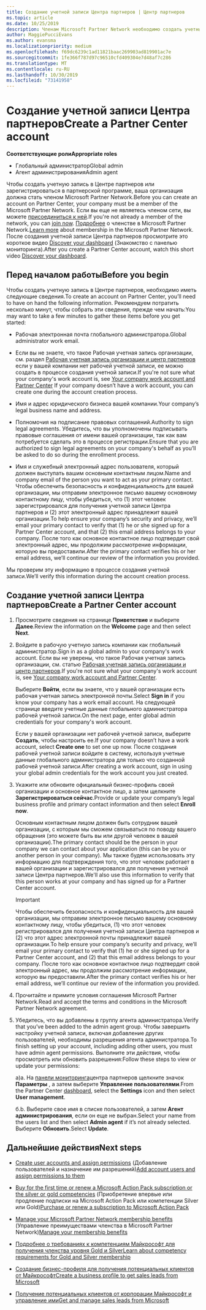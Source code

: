 ```yaml
---
title: Создание учетной записи Центра партнеров | Центр партнеров
ms.topic: article
ms.date: 10/25/2019
description: Членам Microsoft Partner Network необходимо создать учетные записи Центра партнеров и бизнес-профиль для управления преимуществами и компетенциями.
author: MaggiePucciEvans
ms.author: evansma
ms.localizationpriority: medium
ms.openlocfilehash: f69dc6239c1ad11821baac269903ad819901ac7e
ms.sourcegitcommit: 1fe366f787d97c96510cfd409304e7d48af7c286
ms.translationtype: MT
ms.contentlocale: ru-RU
ms.lasthandoff: 10/30/2019
ms.locfileid: "73141958"
---
```

# <a name="create-a-partner-center-account"></a><span data-ttu-id="afcbc-103">Создание учетной записи Центра партнеров</span><span class="sxs-lookup"><span data-stu-id="afcbc-103">Create a Partner Center account</span></span>

<span data-ttu-id="afcbc-104">**Соответствующие роли**</span><span class="sxs-lookup"><span data-stu-id="afcbc-104">**Appropriate roles**</span></span>

- <span data-ttu-id="afcbc-105">Глобальный администратор</span><span class="sxs-lookup"><span data-stu-id="afcbc-105">Global admin</span></span>
- <span data-ttu-id="afcbc-106">Агент администрирования</span><span class="sxs-lookup"><span data-stu-id="afcbc-106">Admin agent</span></span>

<span data-ttu-id="afcbc-107">Чтобы создать учетную запись в Центре партнеров или зарегистрироваться в партнерской программе, ваша организация должна стать членом Microsoft Partner Network.</span><span class="sxs-lookup"><span data-stu-id="afcbc-107">Before you can create an account on Partner Center, your company must be a member of the Microsoft Partner Network.</span></span> <span data-ttu-id="afcbc-108">Если вы еще не являетесь членом сети, вы можете [присоединиться к ней](https://partners.microsoft.com/PartnerProgram/simplifiedenrollment.aspx).</span><span class="sxs-lookup"><span data-stu-id="afcbc-108">If you're not already a member of the network, you can [join now](https://partners.microsoft.com/PartnerProgram/simplifiedenrollment.aspx).</span></span>  <span data-ttu-id="afcbc-109">[Подробнее](https://partner.microsoft.com/membership) о членстве в Microsoft Partner Network.</span><span class="sxs-lookup"><span data-stu-id="afcbc-109">[Learn more](https://partner.microsoft.com/membership) about membership in the Microsoft Partner Network.</span></span> <span data-ttu-id="afcbc-110">После создания учетной записи Центра партнеров просмотрите это короткое видео [Discover your dashboard](https://vimeo.com/290338211) (Знакомство с панелью мониторинга).</span><span class="sxs-lookup"><span data-stu-id="afcbc-110">After you create a Partner Center account, watch this short video [Discover your dashboard](https://vimeo.com/290338211).</span></span>

## <a name="before-you-begin"></a><span data-ttu-id="afcbc-111">Перед началом работы</span><span class="sxs-lookup"><span data-stu-id="afcbc-111">Before you begin</span></span>

<span data-ttu-id="afcbc-112">Чтобы создать учетную запись в Центре партнеров, необходимо иметь следующие сведения.</span><span class="sxs-lookup"><span data-stu-id="afcbc-112">To create an account on Partner Center, you’ll need to have on hand the following information.</span></span> <span data-ttu-id="afcbc-113">Рекомендуем потратить несколько минут, чтобы собрать эти сведения, прежде чем начать:</span><span class="sxs-lookup"><span data-stu-id="afcbc-113">You may want to take a few minutes to gather these items before you get started:</span></span>

-   <span data-ttu-id="afcbc-114">Рабочая электронная почта глобального администратора.</span><span class="sxs-lookup"><span data-stu-id="afcbc-114">Global administrator work email.</span></span>

-   <span data-ttu-id="afcbc-115">Если вы не знаете, что такое Рабочая учетная запись организации, см. раздел [Рабочая учетная запись организации и центр партнеров](azure-active-directory-tenants-and-partner-center.md) если у вашей компании нет рабочей учетной записи, ее можно создать в процессе создания учетной записи.</span><span class="sxs-lookup"><span data-stu-id="afcbc-115">If you're not sure what your company's work account is, see [Your company work account and Partner Center](azure-active-directory-tenants-and-partner-center.md) If your company doesn’t have a work account, you can create one during the account creation process.</span></span> 

-   <span data-ttu-id="afcbc-116">Имя и адрес юридического бизнеса вашей компании.</span><span class="sxs-lookup"><span data-stu-id="afcbc-116">Your company’s legal business name and address.</span></span>  

-   <span data-ttu-id="afcbc-117">Полномочия на подписание правовых соглашений.</span><span class="sxs-lookup"><span data-stu-id="afcbc-117">Authority to sign legal agreements.</span></span> <span data-ttu-id="afcbc-118">Убедитесь, что вы уполномочены подписывать правовые соглашения от имени вашей организации, так как вам потребуется сделать это в процессе регистрации.</span><span class="sxs-lookup"><span data-stu-id="afcbc-118">Ensure that you are authorized to sign legal agreements on your company's behalf as you’ll be asked to do so during the enrollment process.</span></span>

-   <span data-ttu-id="afcbc-119">Имя и служебный электронный адрес пользователя, который должен выступать вашим основным контактным лицом.</span><span class="sxs-lookup"><span data-stu-id="afcbc-119">Name and company email of the person you want to act as your primary contact.</span></span> <span data-ttu-id="afcbc-120">Чтобы обеспечить безопасность и конфиденциальность для вашей организации, мы отправим электронное письмо вашему основному контактному лицу, чтобы убедиться, что (1) этот человек зарегистрировался для получения учетной записи Центра партнеров и (2) этот электронный адрес принадлежит вашей организации.</span><span class="sxs-lookup"><span data-stu-id="afcbc-120">To help ensure your company’s security and privacy, we’ll email your primary contact to verify that (1) he or she signed up for a Partner Center account, and that (2) this email address belongs to your company.</span></span> <span data-ttu-id="afcbc-121">После того как основное контактное лицо подтвердит свой электронный адрес, мы продолжим рассмотрение информации, которую вы предоставили.</span><span class="sxs-lookup"><span data-stu-id="afcbc-121">After the primary contact verifies his or her email address, we’ll continue our review of the information you provided.</span></span>

<span data-ttu-id="afcbc-122">Мы проверим эту информацию в процессе создания учетной записи.</span><span class="sxs-lookup"><span data-stu-id="afcbc-122">We’ll verify this information during the account creation process.</span></span> 
 
## <a name="create-a-partner-center-account"></a><span data-ttu-id="afcbc-123">Создание учетной записи Центра партнеров</span><span class="sxs-lookup"><span data-stu-id="afcbc-123">Create a Partner Center account</span></span>

1.  <span data-ttu-id="afcbc-124">Просмотрите сведения на странице **Приветствие** и выберите **Далее**.</span><span class="sxs-lookup"><span data-stu-id="afcbc-124">Review the information on the **Welcome** page and then select **Next**.</span></span>

2.  <span data-ttu-id="afcbc-125">Войдите в рабочую учетную запись компании как глобальный администратор.</span><span class="sxs-lookup"><span data-stu-id="afcbc-125">Sign in as a global admin to your company's work account.</span></span> <span data-ttu-id="afcbc-126">Если вы не уверены, что такое Рабочая учетная запись организации, см. статью [Рабочая учетная запись организации и центр партнеров](azure-active-directory-tenants-and-partner-center.md).</span><span class="sxs-lookup"><span data-stu-id="afcbc-126">If you're not sure what your company's work account   is, see [Your company work account and Partner Center](azure-active-directory-tenants-and-partner-center.md).</span></span>

    <span data-ttu-id="afcbc-127">Выберите **Войти**, если вы знаете, что у вашей организации есть рабочая учетная запись электронной почты.</span><span class="sxs-lookup"><span data-stu-id="afcbc-127">Select **Sign in** if you know your company has a work email account.</span></span> <span data-ttu-id="afcbc-128">На следующей странице введите учетные данные глобального администратора рабочей учетной записи.</span><span class="sxs-lookup"><span data-stu-id="afcbc-128">On the next page, enter global admin credentials for your company's work account.</span></span> 

    <span data-ttu-id="afcbc-129">Если у вашей организации нет рабочей учетной записи, выберите **Создать**, чтобы настроить ее.</span><span class="sxs-lookup"><span data-stu-id="afcbc-129">If your company doesn’t have a work account, select **Create one** to set one up now.</span></span> <span data-ttu-id="afcbc-130">После создания рабочей учетной записи войдите в систему, используя учетные данные глобального администратора для только что созданной рабочей учетной записи.</span><span class="sxs-lookup"><span data-stu-id="afcbc-130">After creating a work account, sign in using your global admin credentials for the work account you just created.</span></span>

3.  <span data-ttu-id="afcbc-131">Укажите или обновите официальный бизнес-профиль своей организации и основное контактное лицо, а затем щелкните **Зарегистрироваться сейчас**.</span><span class="sxs-lookup"><span data-stu-id="afcbc-131">Provide or update your company’s legal business profile and primary contact information and then select **Enroll now**.</span></span> 

    <span data-ttu-id="afcbc-132">Основным контактным лицом должен быть сотрудник вашей организации, с которым мы сможем связываться по поводу вашего обращения (это можете быть вы или другой человек в вашей организации).</span><span class="sxs-lookup"><span data-stu-id="afcbc-132">The primary contact should be the person in your company we can contact about your application (this can be you or another person in your company).</span></span> <span data-ttu-id="afcbc-133">Мы также будем использовать эту информацию для подтверждения того, что этот человек работает в вашей организации и зарегистрировался для получения учетной записи Центра партнеров.</span><span class="sxs-lookup"><span data-stu-id="afcbc-133">We'll also use this information to verify that this person works at your company and has signed up for a Partner Center account.</span></span>

    > [!IMPORTANT]  
    > <span data-ttu-id="afcbc-134">Чтобы обеспечить безопасность и конфиденциальность для вашей организации, мы отправим электронное письмо вашему основному контактному лицу, чтобы убедиться, (1) что этот человек регистрировался для получения учетной записи Центра партнеров и (2) что этот адрес электронной почты принадлежит вашей организации.</span><span class="sxs-lookup"><span data-stu-id="afcbc-134">To help ensure your company’s security and privacy, we’ll email your primary contact to verify that (1) he or she signed up for a Partner Center account, and (2) that this email address belongs to your company.</span></span> <span data-ttu-id="afcbc-135">После того как основное контактное лицо подтвердит свой электронный адрес, мы продолжим рассмотрение информации, которую вы предоставили.</span><span class="sxs-lookup"><span data-stu-id="afcbc-135">After the primary contact verifies his or her email address, we’ll continue our review of the information you provided.</span></span>

4.  <span data-ttu-id="afcbc-136">Прочитайте и примите условия соглашения Microsoft Partner Network.</span><span class="sxs-lookup"><span data-stu-id="afcbc-136">Read and accept the terms and conditions in the Microsoft Partner Network agreement.</span></span> 

5.  <span data-ttu-id="afcbc-137">Убедитесь, что вы добавлены в группу агента администратора.</span><span class="sxs-lookup"><span data-stu-id="afcbc-137">Verify that you’ve been added to the admin agent group.</span></span> <span data-ttu-id="afcbc-138">Чтобы завершить настройку учетной записи, включая добавление других пользователей, необходимы разрешения агента администратора.</span><span class="sxs-lookup"><span data-stu-id="afcbc-138">To finish setting up your account, including adding other users, you must have admin agent permissions.</span></span> <span data-ttu-id="afcbc-139">Выполните эти действия, чтобы просмотреть или обновить разрешения:</span><span class="sxs-lookup"><span data-stu-id="afcbc-139">Follow these steps to view or update your permissions:</span></span>

    <span data-ttu-id="afcbc-140">а)</span><span class="sxs-lookup"><span data-stu-id="afcbc-140">a.</span></span> <span data-ttu-id="afcbc-141">На [панели мониторинга](https://partner.microsoft.com/dashboard/home**)центра партнеров щелкните значок **Параметры** , а затем выберите **Управление пользователями**.</span><span class="sxs-lookup"><span data-stu-id="afcbc-141">From the Partner Center [dashboard](https://partner.microsoft.com/dashboard/home**), select the **Settings** icon and then select **User management**.</span></span>  

    <span data-ttu-id="afcbc-142">б.</span><span class="sxs-lookup"><span data-stu-id="afcbc-142">b.</span></span> <span data-ttu-id="afcbc-143">Выберите свое имя в списке пользователей, а затем **Агент администрирования**, если он еще не выбран.</span><span class="sxs-lookup"><span data-stu-id="afcbc-143">Select your name from the users list and then select **Admin agent** if it’s not already selected.</span></span> <span data-ttu-id="afcbc-144">Выберите **Обновить**.</span><span class="sxs-lookup"><span data-stu-id="afcbc-144">Select **Update**.</span></span>  

## <a name="next-steps"></a><span data-ttu-id="afcbc-145">Дальнейшие действия</span><span class="sxs-lookup"><span data-stu-id="afcbc-145">Next steps</span></span>

-   <span data-ttu-id="afcbc-146">[Create user accounts and assign permissions](create-user-accounts-and-set-permissions.md) (Добавление пользователей и назначение им разрешений)</span><span class="sxs-lookup"><span data-stu-id="afcbc-146">[Add account users and assign permissions to them](create-user-accounts-and-set-permissions.md)</span></span>

-   <span data-ttu-id="afcbc-147">[Buy for the first time or renew a Microsoft Action Pack subscription or the silver or gold competencies](mpn-get-action-pack.md) (Приобретение впервые или продление подписки на Microsoft Action Pack или компетенции Silver или Gold)</span><span class="sxs-lookup"><span data-stu-id="afcbc-147">[Purchase or renew a subscription to Microsoft Action Pack](mpn-get-action-pack.md)</span></span>

-   <span data-ttu-id="afcbc-148">[Manage your Microsoft Partner Network membership benefits](manage-your-partner-network-benefits.md) (Управление преимуществами членства в Microsoft Partner Network)</span><span class="sxs-lookup"><span data-stu-id="afcbc-148">[Manage your membership benefits](manage-your-partner-network-benefits.md)</span></span>

-   [<span data-ttu-id="afcbc-149">Подробнее о требованиях к компетенциям Майкрософт для получения членства уровня Gold и Silver</span><span class="sxs-lookup"><span data-stu-id="afcbc-149">Learn about competency requirements for Gold and Silver membership</span></span>](https://partner.microsoft.com/membership/competencies)

-   [<span data-ttu-id="afcbc-150">Создание бизнес-профиля для получения потенциальных клиентов от Майкрософт</span><span class="sxs-lookup"><span data-stu-id="afcbc-150">Create a business profile to get sales leads from Microsoft</span></span>](create-a-marketing-profile.md)

-   [<span data-ttu-id="afcbc-151">Получение потенциальных клиентов от корпорации Майкрософт и управление ими</span><span class="sxs-lookup"><span data-stu-id="afcbc-151">Get and manage sales leads from Microsoft</span></span>](responding-to-referrals.md)